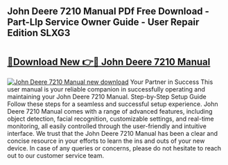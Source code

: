 ## John Deere 7210 Manual PDf Free Download - Part-Llp Service Owner Guide - User Repair Edition SLXG3

# <h2><a href="http://bc91658.oget.top/?id=John+Deere+7210+Manual">🔗Download New 👉🔴 John Deere 7210 Manual</a></h2>

[![John Deere 7210 Manual new download](https://i.imgur.com/5g1atiW.png)](http://bc91658.oget.top/?id=John+Deere+7210+Manual)
Your Partner in Success This user manual is your reliable companion in successfully operating and maintaining your John Deere 7210 Manual. Step-by-Step Setup Guide Follow these steps for a seamless and successful setup experience. John Deere 7210 Manual comes with a range of advanced features, including object detection, facial recognition, customizable settings, and real-time monitoring, all easily controlled through the user-friendly and intuitive interface. We trust that the John Deere 7210 Manual has been a clear and concise resource in your efforts to learn the ins and outs of your new device. In case of any queries or concerns, please do not hesitate to reach out to our customer service team.
